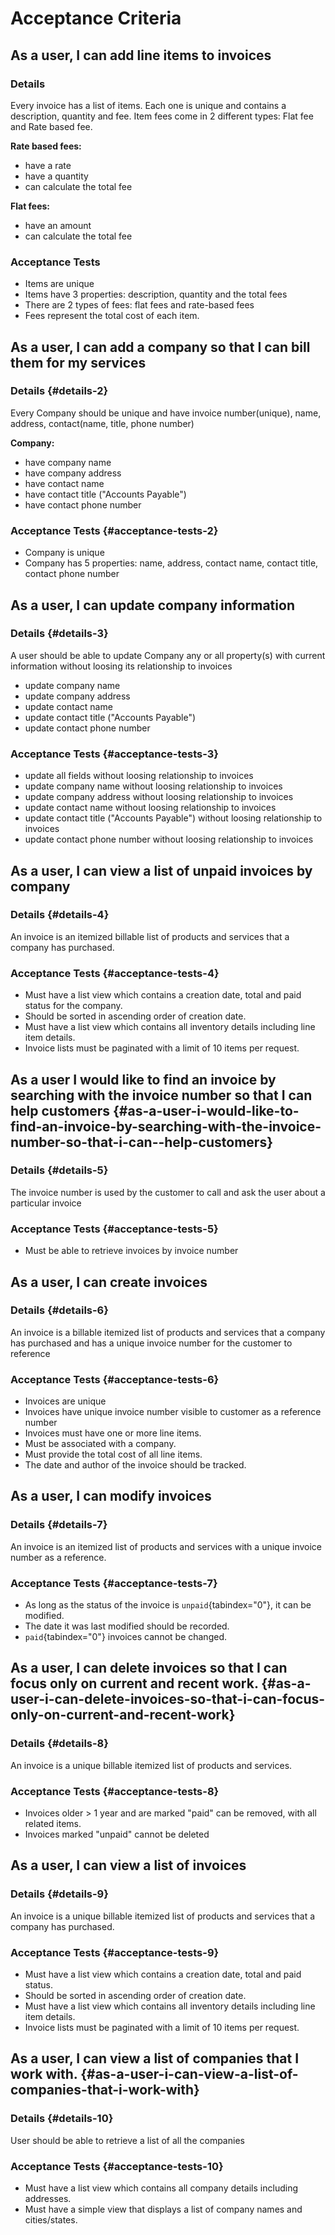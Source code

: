 Acceptance Criteria
===================

As a user, I can add line items to invoices
-------------------------------------------

### Details

Every invoice has a list of items. Each one is unique and contains a
description, quantity and fee. Item fees come in 2 different types: Flat
fee and Rate based fee.

**Rate based fees:**

-   have a rate
-   have a quantity
-   can calculate the total fee

**Flat fees:**

-   have an amount
-   can calculate the total fee

### Acceptance Tests

-   Items are unique
-   Items have 3 properties: description, quantity and the total fees
-   There are 2 types of fees: flat fees and rate-based fees
-   Fees represent the total cost of each item.

As a user, I can add a company so that I can bill them for my services
----------------------------------------------------------------------

### Details {#details-2}

Every Company should be unique and have invoice number(unique), name,
address, contact(name, title, phone number)

**Company:**

-   have company name
-   have company address
-   have contact name
-   have contact title ("Accounts Payable")
-   have contact phone number

### Acceptance Tests {#acceptance-tests-2}

-   Company is unique
-   Company has 5 properties: name, address, contact name, contact
    title, contact phone number

As a user, I can update company information
-------------------------------------------

### Details {#details-3}

A user should be able to update Company any or all property(s) with
current information without loosing its relationship to invoices

-   update company name
-   update company address
-   update contact name
-   update contact title ("Accounts Payable")
-   update contact phone number

### Acceptance Tests {#acceptance-tests-3}

-   update all fields without loosing relationship to invoices
-   update company name without loosing relationship to invoices
-   update company address without loosing relationship to invoices
-   update contact name without loosing relationship to invoices
-   update contact title ("Accounts Payable") without loosing
    relationship to invoices
-   update contact phone number without loosing relationship to invoices

As a user, I can view a list of unpaid invoices by company
----------------------------------------------------------

### Details {#details-4}

An invoice is an itemized billable list of products and services that a
company has purchased.

### Acceptance Tests {#acceptance-tests-4}

-   Must have a list view which contains a creation date, total and paid
    status for the company.
-   Should be sorted in ascending order of creation date.
-   Must have a list view which contains all inventory details including
    line item details.
-   Invoice lists must be paginated with a limit of 10 items per
    request.

As a user I would like to find an invoice by searching with the invoice number so that I can help customers {#as-a-user-i-would-like-to-find-an-invoice-by-searching-with-the-invoice-number-so-that-i-can--help-customers}
-----------------------------------------------------------------------------------------------------------

### Details {#details-5}

The invoice number is used by the customer to call and ask the user
about a particular invoice

### Acceptance Tests {#acceptance-tests-5}

-   Must be able to retrieve invoices by invoice number

As a user, I can create invoices
--------------------------------

### Details {#details-6}

An invoice is a billable itemized list of products and services that a
company has purchased and has a unique invoice number for the customer
to reference

### Acceptance Tests {#acceptance-tests-6}

-   Invoices are unique
-   Invoices have unique invoice number visible to customer as a
    reference number
-   Invoices must have one or more line items.
-   Must be associated with a company.
-   Must provide the total cost of all line items.
-   The date and author of the invoice should be tracked.

As a user, I can modify invoices
--------------------------------

### Details {#details-7}

An invoice is an itemized list of products and services with a unique
invoice number as a reference.

### Acceptance Tests {#acceptance-tests-7}

-   As long as the status of the invoice is `unpaid`{tabindex="0"}, it
    can be modified.
-   The date it was last modified should be recorded.
-   `paid`{tabindex="0"} invoices cannot be changed.

As a user, I can delete invoices so that I can focus only on current and recent work. {#as-a-user-i-can-delete-invoices-so-that-i-can-focus-only-on-current-and-recent-work}
-------------------------------------------------------------------------------------

### Details {#details-8}

An invoice is a unique billable itemized list of products and services.

### Acceptance Tests {#acceptance-tests-8}

-   Invoices older \> 1 year and are marked "paid" can be removed, with
    all related items.
-   Invoices marked "unpaid" cannot be deleted

As a user, I can view a list of invoices
----------------------------------------

### Details {#details-9}

An invoice is a unique billable itemized list of products and services
that a company has purchased.

### Acceptance Tests {#acceptance-tests-9}

-   Must have a list view which contains a creation date, total and paid
    status.
-   Should be sorted in ascending order of creation date.
-   Must have a list view which contains all inventory details including
    line item details.
-   Invoice lists must be paginated with a limit of 10 items per
    request.

As a user, I can view a list of companies that I work with. {#as-a-user-i-can-view-a-list-of-companies-that-i-work-with}
-----------------------------------------------------------

### Details {#details-10}

User should be able to retrieve a list of all the companies

### Acceptance Tests {#acceptance-tests-10}

-   Must have a list view which contains all company details including
    addresses.
-   Must have a simple view that displays a list of company names and
    cities/states.
